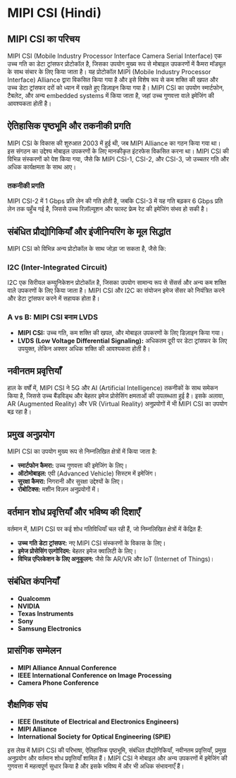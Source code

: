 # MIPI CSI (Hindi)

## MIPI CSI का परिचय

MIPI CSI (Mobile Industry Processor Interface Camera Serial Interface) एक उच्च गति का डेटा ट्रांसफर प्रोटोकॉल है, जिसका उपयोग मुख्य रूप से मोबाइल उपकरणों में कैमरा मॉड्यूल के साथ संचार के लिए किया जाता है। यह प्रोटोकॉल MIPI (Mobile Industry Processor Interface) Alliance द्वारा विकसित किया गया है और इसे विशेष रूप से कम शक्ति की खपत और उच्च डेटा ट्रांसफर दरों को ध्यान में रखते हुए डिज़ाइन किया गया है। MIPI CSI का उपयोग स्मार्टफोन, टैबलेट, और अन्य embedded systems में किया जाता है, जहां उच्च गुणवत्ता वाले इमेजिंग की आवश्यकता होती है।

## ऐतिहासिक पृष्ठभूमि और तकनीकी प्रगति

MIPI CSI के विकास की शुरुआत 2003 में हुई थी, जब MIPI Alliance का गठन किया गया था। इस संगठन का उद्देश्य मोबाइल उपकरणों के लिए मानकीकृत इंटरफेस विकसित करना था। MIPI CSI की विभिन्न संस्करणों को पेश किया गया, जैसे कि MIPI CSI-1, CSI-2, और CSI-3, जो उच्चतर गति और अधिक कार्यक्षमता के साथ आए। 

### तकनीकी प्रगति

MIPI CSI-2 में 1 Gbps प्रति लेन की गति होती है, जबकि CSI-3 में यह गति बढ़कर 6 Gbps प्रति लेन तक पहुँच गई है, जिससे उच्च रिज़ॉल्यूशन और फास्ट फ्रेम रेट की इमेजिंग संभव हो सकी है। 

## संबंधित प्रौद्योगिकियाँ और इंजीनियरिंग के मूल सिद्धांत

MIPI CSI को विभिन्न अन्य प्रोटोकॉल के साथ जोड़ा जा सकता है, जैसे कि:

### I2C (Inter-Integrated Circuit)

I2C एक सिरीयल कम्युनिकेशन प्रोटोकॉल है, जिसका उपयोग सामान्य रूप से सेंसर्स और अन्य कम शक्ति वाले उपकरणों के लिए किया जाता है। MIPI CSI और I2C का संयोजन इमेज सेंसर को नियंत्रित करने और डेटा ट्रांसफर करने में सहायक होता है।

### A vs B: MIPI CSI बनाम LVDS

- **MIPI CSI:** उच्च गति, कम शक्ति की खपत, और मोबाइल उपकरणों के लिए डिज़ाइन किया गया।
- **LVDS (Low Voltage Differential Signaling):** अधिकतम दूरी पर डेटा ट्रांसफर के लिए उपयुक्त, लेकिन अक्सर अधिक शक्ति की आवश्यकता होती है।

## नवीनतम प्रवृत्तियाँ

हाल के वर्षों में, MIPI CSI ने 5G और AI (Artificial Intelligence) तकनीकों के साथ समेकन किया है, जिससे उच्च बैंडविड्थ और बेहतर इमेज प्रोसेसिंग क्षमताओं की उपलब्धता हुई है। इसके अलावा, AR (Augmented Reality) और VR (Virtual Reality) अनुप्रयोगों में भी MIPI CSI का उपयोग बढ़ रहा है।

## प्रमुख अनुप्रयोग

MIPI CSI का उपयोग मुख्य रूप से निम्नलिखित क्षेत्रों में किया जाता है:

- **स्मार्टफोन कैमरा:** उच्च गुणवत्ता की इमेजिंग के लिए।
- **ऑटोमोबाइल:** एवी (Advanced Vehicle) सिस्टम में इमेजिंग।
- **सुरक्षा कैमरा:** निगरानी और सुरक्षा उद्देश्यों के लिए।
- **रोबोटिक्स:** मशीन विज़न अनुप्रयोगों में।

## वर्तमान शोध प्रवृत्तियाँ और भविष्य की दिशाएँ

वर्तमान में, MIPI CSI पर कई शोध गतिविधियाँ चल रही हैं, जो निम्नलिखित क्षेत्रों में केंद्रित हैं:

- **उच्च गति डेटा ट्रांसफर:** नए MIPI CSI संस्करणों के विकास के लिए।
- **इमेज प्रोसेसिंग एल्गोरिदम:** बेहतर इमेज क्वालिटी के लिए।
- **विभिन्न एप्लिकेशन के लिए अनुकूलन:** जैसे कि AR/VR और IoT (Internet of Things)।

## संबंधित कंपनियाँ

- **Qualcomm**
- **NVIDIA**
- **Texas Instruments**
- **Sony**
- **Samsung Electronics**

## प्रासंगिक सम्मेलन

- **MIPI Alliance Annual Conference**
- **IEEE International Conference on Image Processing**
- **Camera Phone Conference**

## शैक्षणिक संघ

- **IEEE (Institute of Electrical and Electronics Engineers)**
- **MIPI Alliance**
- **International Society for Optical Engineering (SPIE)**

इस लेख में MIPI CSI की परिभाषा, ऐतिहासिक पृष्ठभूमि, संबंधित प्रौद्योगिकियाँ, नवीनतम प्रवृत्तियाँ, प्रमुख अनुप्रयोग और वर्तमान शोध प्रवृत्तियाँ शामिल हैं। MIPI CSI ने मोबाइल और अन्य उपकरणों में इमेजिंग की गुणवत्ता में महत्वपूर्ण सुधार किया है और इसके भविष्य में और भी अधिक संभावनाएँ हैं।